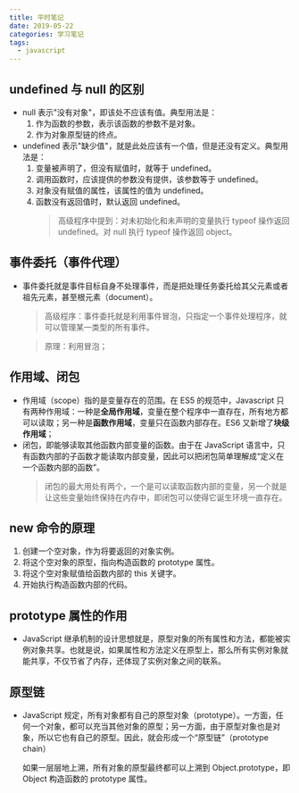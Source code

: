 ```yaml
---
title: 平时笔记
date: 2019-05-22
categories: 学习笔记
tags:
  - javascript
---
```


## undefined 与 null 的区别

- null 表示"没有对象"，即该处不应该有值。典型用法是：
  1. 作为函数的参数，表示该函数的参数不是对象。
  2. 作为对象原型链的终点。
- undefined 表示"缺少值"，就是此处应该有一个值，但是还没有定义。典型用法是：
  1. 变量被声明了，但没有赋值时，就等于 undefined。
  2. 调用函数时，应该提供的参数没有提供，该参数等于 undefined。
  3. 对象没有赋值的属性，该属性的值为 undefined。
  4. 函数没有返回值时，默认返回 undefined。
     > 高级程序中提到：对未初始化和未声明的变量执行 typeof 操作返回 undefined。对 null 执行 typeof 操作返回 object。

<!--more-->

## 事件委托（事件代理）

- 事件委托就是事件目标自身不处理事件，而是把处理任务委托给其父元素或者祖先元素，甚至根元素（document）。

  > 高级程序：事件委托就是利用事件冒泡，只指定一个事件处理程序，就可以管理某一类型的所有事件。

  > 原理：利用冒泡；

## 作用域、闭包

- 作用域（scope）指的是变量存在的范围。在 ES5 的规范中，Javascript 只有两种作用域：一种是**全局作用域**，变量在整个程序中一直存在，所有地方都可以读取；另一种是**函数作用域**，变量只在函数内部存在。ES6 又新增了**块级作用域**；
- 闭包，即能够读取其他函数内部变量的函数。由于在 JavaScript 语言中，只有函数内部的子函数才能读取内部变量，因此可以把闭包简单理解成“定义在一个函数内部的函数”。
  > 闭包的最大用处有两个，一个是可以读取函数内部的变量，另一个就是让这些变量始终保持在内存中，即闭包可以使得它诞生环境一直存在。

## new 命令的原理

1. 创建一个空对象，作为将要返回的对象实例。
2. 将这个空对象的原型，指向构造函数的 prototype 属性。
3. 将这个空对象赋值给函数内部的 this 关键字。
4. 开始执行构造函数内部的代码。

## prototype 属性的作用

- JavaScript 继承机制的设计思想就是，原型对象的所有属性和方法，都能被实例对象共享。也就是说，如果属性和方法定义在原型上，那么所有实例对象就能共享，不仅节省了内存，还体现了实例对象之间的联系。

## 原型链

- JavaScript 规定，所有对象都有自己的原型对象（prototype）。一方面，任何一个对象，都可以充当其他对象的原型；另一方面，由于原型对象也是对象，所以它也有自己的原型。因此，就会形成一个“原型链”（prototype chain）

  如果一层层地上溯，所有对象的原型最终都可以上溯到 Object.prototype，即 Object 构造函数的 prototype 属性。
